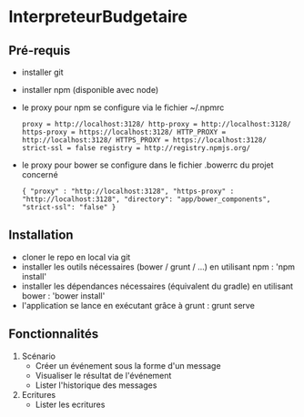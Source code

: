 InterpreteurBudgetaire
======================

Pré-requis
----------

- installer git
- installer npm (disponible avec node)
- le proxy pour npm se configure via le fichier ~/.npmrc

	`proxy = http://localhost:3128/
	http-proxy = http://localhost:3128/
	https-proxy = https://localhost:3128/
	HTTP_PROXY = http://localhost:3128/
	HTTPS_PROXY = https://localhost:3128/
	strict-ssl = false
	registry = http://registry.npmjs.org/`

- le proxy pour bower se configure dans le fichier .bowerrc du projet concerné

	`{
		"proxy" : "http://localhost:3128",
    "https-proxy" : "http://localhost:3128",
    "directory": "app/bower_components",
		"strict-ssl": "false"
	}`

Installation
-------------

- cloner le repo en local via git
- installer les outils nécessaires (bower / grunt / ...) en utilisant npm : 'npm install'
- installer les dépendances nécessaires (équivalent du gradle) en utilisant bower : 'bower install'
- l'application se lance en exécutant grâce à grunt : grunt serve

Fonctionnalités
---------------

1. Scénario
	- Créer un événement sous la forme d'un message
	- Visualiser le résultat de l'événement
	- Lister l'historique des messages
2. Ecritures
	- Lister les ecritures
